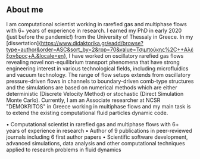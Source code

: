 ## About me 

I am computational scientist working in rarefied gas and multiphase flows with 6+ years of experience in research. 
I earned my PhD in early 2020 (just before the pandemic!) from the University of Thessaly in Greece. 
In my [dissertation]{https://www.didaktorika.gr/eadd/browse?type=author&order=ASC&sort_by=2&rpp=70&value=Τσιμπούκης%2C++Αλέξανδρος+Α.&locale=en}, I have worked on oscillatory rarefied gas flows revealing novel non-equilibrium transport phenomena that have strong engineering interest in various technological fields, including microfluidics and vacuum technology. 
The range of flow setups extends from oscillatory pressure-driven flows in channels to boundary-driven comb-type structures and the simulations are based on numerical methods which are either deterministic (Discrete Velocity Method) or stochastic (Direct Simulation Monte Carlo). 
Currently, I am an Associate researcher at NCSR "DEMOKRITOS" in Greece working in multiphase flows and my main task is to extend the existing computational fluid particles dynamic code.

• Computational scientist in rarefied gas and multiphase flows with 6+ years of experience in research
• Author of 9 publications in peer-reviewed journals including 6 first author papers
• Scientific software development, advanced simulations, data analysis and other computational
  techniques applied to research problems in fluid dynamics
